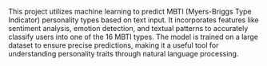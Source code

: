 This project utilizes machine learning to predict MBTI (Myers-Briggs Type Indicator) personality types based on text input. It incorporates features like sentiment analysis, emotion detection, and textual patterns to accurately classify users into one of the 16 MBTI types. The model is trained on a large dataset to ensure precise predictions, making it a useful tool for understanding personality traits through natural language processing.
